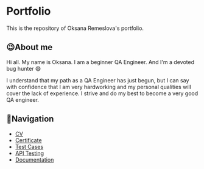 # Portfolio 
This is the repository of Oksana Remeslova's portfolio.

## :wink:About me
Hi all. My name is Oksana. I am a beginner QA Engineer. And I'm a devoted bug hunter :smile:

I understand that my path as a QA Engineer has just begun, but I can say with confidence that I am very hardworking and my personal qualities will cover the lack of experience. I strive and do my best to become a very good QA engineer.

## :compass:Navigation
- [CV](https://github.com/RemeslovaOksana/Portfolio/tree/main/cv)
- [Certificate](https://github.com/RemeslovaOksana/Portfolio/tree/main/certificate)
- [Test Cases](https://github.com/RemeslovaOksana/Portfolio/tree/main/test-cases)
- [API Testing](https://github.com/RemeslovaOksana/Portfolio/tree/main/api-testing)
- [Documentation](https://github.com/RemeslovaOksana/Portfolio/tree/main/documentation)

